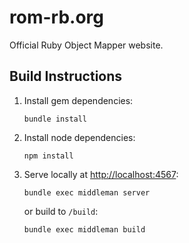 # rom-rb.org

Official Ruby Object Mapper website.

## Build Instructions

1. Install gem dependencies:

   ```shell
   bundle install
    ```

2. Install node dependencies:

   ```shell
   npm install
   ```

3. Serve locally at [http://localhost:4567](http://localhost:4567):

   ```shell
   bundle exec middleman server
   ```

   or build to `/build`:

   ```shell
   bundle exec middleman build
   ```

